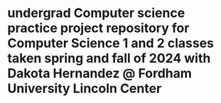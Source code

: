 # undergrad Computer science practice project repository for Computer Science 1 and 2 classes taken spring and fall of 2024 with Dakota Hernandez @ Fordham University Lincoln Center


